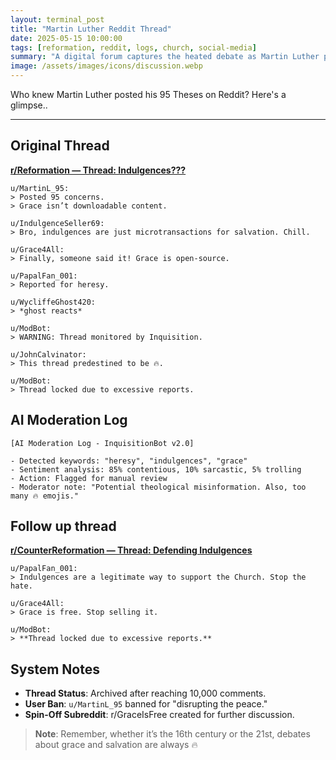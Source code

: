 ```yaml
---
layout: terminal_post
title: "Martin Luther Reddit Thread"
date: 2025-05-15 10:00:00
tags: [reformation, reddit, logs, church, social-media]
summary: "A digital forum captures the heated debate as Martin Luther posts his 95 Theses, sparking widespread discussion and controversy."
image: /assets/images/icons/discussion.webp
---
```


Who knew Martin Luther posted his 95 Theses on Reddit? Here's a glimpse..

---

## **Original Thread**
**<u>r/Reformation — Thread: Indulgences???</u>**
```log
u/MartinL_95:
> Posted 95 concerns.
> Grace isn’t downloadable content.

u/IndulgenceSeller69:
> Bro, indulgences are just microtransactions for salvation. Chill.

u/Grace4All:
> Finally, someone said it! Grace is open-source.

u/PapalFan_001:
> Reported for heresy.

u/WycliffeGhost420:
> *ghost reacts*

u/ModBot:
> WARNING: Thread monitored by Inquisition.

u/JohnCalvinator:
> This thread predestined to be 🔥.

u/ModBot:
> Thread locked due to excessive reports.
```

## **AI Moderation Log**
```log
[AI Moderation Log - InquisitionBot v2.0]

- Detected keywords: "heresy", "indulgences", "grace"
- Sentiment analysis: 85% contentious, 10% sarcastic, 5% trolling
- Action: Flagged for manual review
- Moderator note: "Potential theological misinformation. Also, too many 🔥 emojis."
```

## **Follow up thread**
**<u>r/CounterReformation — Thread: Defending Indulgences</u>**
```log
u/PapalFan_001:
> Indulgences are a legitimate way to support the Church. Stop the hate.

u/Grace4All:
> Grace is free. Stop selling it.

u/ModBot:
> **Thread locked due to excessive reports.**
```


## **System Notes**
  * **Thread Status**: Archived after reaching 10,000 comments.
  * **User Ban**: `u/MartinL_95` banned for "disrupting the peace."
  * **Spin-Off Subreddit**: r/GraceIsFree created for further discussion.


> **Note**: Remember, whether it’s the 16th century or the 21st, debates about grace and salvation are always 🔥